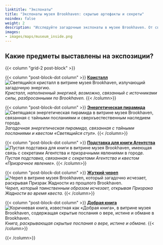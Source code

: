 ```yaml
---
linktitle: "Экспонаты"
title: "Экспонаты музея Brookhaven: скрытые артефакты и секреты"
noindex: false
weight: 2
description: "Исследуйте загадочные экспонаты в музее Brookhaven. От светящихся кристаллов до таинственных книг — каждый предмет хранит в себе секреты, ждущие своего открытия."
images: 
- images/maps/museum_inside.png
---
```


## Какие предметы выставлены на экспозиции?

{{< column "grid-2 post-block" >}}

{{< column "post-block-dot column" >}}
[**Кристалл**](crystal/)
![Светящийся кристалл в витрине музея Brookhaven, излучающий загадочную энергию.](/images/bh/museum_crystal.webp?height=100px)
*Кристалл, наполненный энергией, возможно, связанный с источниками силы, разбросанными по Brookhaven.*
{{< /column>}}

{{< column "post-block-dot column" >}}
[**Энергетическая пирамида**](energy_pyramid/)
![Светящаяся энергетическая пирамида в витрине музея Brookhaven, связанная с тайными посланиями и сверхъестественным наследием города.](/images/bh/museum_energy_pyramid.webp?height=100px)
*Загадочная энергетическая пирамида, связанная с тайными посланиями и квестом «Светящийся стул».* 
{{< /column>}}

{{< column "post-block-dot column" >}}
[**Подставка для книги Агентства**](book_stand/)
![Пустая подставка для книги в витрине музея Brookhaven, имеющая связь с секретами Агентства и призрачными явлениями в городе.](/images/bh/museum_book_stand.webp?height=100px)
*Пустая подставка, связанная с секретами Агентства и квестом «Призрачное явление».* 
{{< /column>}}

{{< column "post-block-dot column" >}}
[**Жуткий череп**](skull/)
![Череп в витрине музея Brookhaven, который загадочно исчезает, раскрывая Призрак Жадности из прошлого Brookhaven.](/images/bh/museum_skull.webp?height=100px)
*Череп, который таинственным образом исчезает, открывая Призрака Жадности во время квеста.* 
{{< /column>}}

{{< column "post-block-dot column" >}}
[**Добрая книга**](good_book/)
![Коричневая книга, известная как «Добрая книга», в витрине музея Brookhaven, содержащая скрытые послания о вере, истине и обмане в Brookhaven.](/images/bh/museum_good_book.webp?height=100px)
*Книга, раскрывающая скрытые послания о вере, истине и обмане.* 
{{< /column>}}

{{< /column>}}
